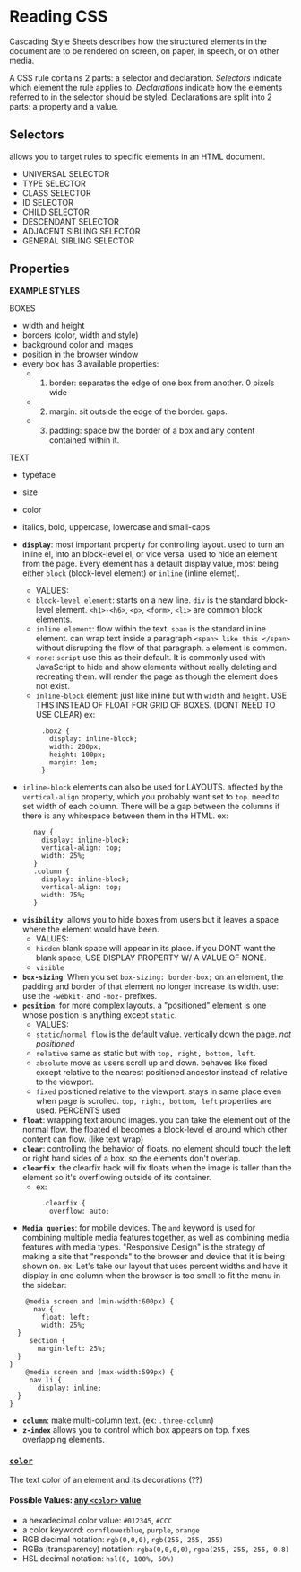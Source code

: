 # Reading CSS 
Cascading Style Sheets describes how the structured elements in the document are to be rendered on screen, on paper, in speech, or on other media.

A CSS rule contains 2 parts: a selector and declaration.
*Selectors* indicate which element the rule applies to. *Declarations* indicate how the elements referred to in the selector should be styled. Declarations are split into 2 parts: a property and a value.

## Selectors
allows you to target rules to specific elements in an HTML document.
- UNIVERSAL SELECTOR
- TYPE SELECTOR
- CLASS SELECTOR
- ID SELECTOR
- CHILD SELECTOR
- DESCENDANT SELECTOR
- ADJACENT SIBLING SELECTOR
- GENERAL SIBLING SELECTOR

## Properties

**EXAMPLE STYLES**

BOXES
- width and height
- borders (color, width and style)
- background color and images
- position in the browser window
- every box has 3 available properties:
  - 1. border: separates the edge of one box from another. 0 pixels wide
  - 2. margin: sit outside the edge of the border. gaps.
  - 3. padding: space bw the border of a box and any content contained within it.

TEXT
- typeface
- size
- color
- italics, bold, uppercase, lowercase and small-caps


- **`display`**: most important property for controlling layout. used to turn an inline el, into an block-level el, or vice versa. used to hide an element from the page. Every element has a default display value, most being either `block` (block-level element) or `inline` (inline elemet).
  - VALUES:
  - `block-level element`: starts on a new line. `div` is the standard block-level element. `<h1>-<h6>`, `<p>`, `<form>`, `<li>` are common block elements.
  - `inline element`: flow within the text. `span` is the standard inline element. can wrap text inside a paragraph `<span> like this </span>` without disrupting the flow of that paragraph. `a` element is common.
  - `none`: `script` use this as their default. It is commonly used with JavaScript to hide and show elements without really deleting and recreating them. will render the page as though the element does not exist.
  - `inline-block` element: just like inline but with `width` and `height`. USE THIS INSTEAD OF FLOAT FOR GRID OF BOXES. (DONT NEED TO USE CLEAR) ex:
```
        .box2 {
          display: inline-block;
          width: 200px;
          height: 100px;
          margin: 1em;
        }
```
  - `inline-block` elements can also be used for LAYOUTS. affected by the `vertical-align` property, which you probably want set to `top`. need to set width of each column. There will be a gap between the columns if there is any whitespace between them in the HTML. ex:
      
```
      nav {
        display: inline-block;
        vertical-align: top;
        width: 25%;
      }
      .column {
        display: inline-block;
        vertical-align: top;
        width: 75%;
      }
```
- **`visibility`**: allows you to hide boxes from users but it leaves a space where the element would have been.
  - VALUES:
  - `hidden` blank space will appear in its place. if you DONT want the blank space, USE DISPLAY PROPERTY W/ A VALUE OF NONE.
  - `visible`
- **`box-sizing`**: When you set `box-sizing: border-box;` on an element, the padding and border of that element no longer increase its width. use: use the `-webkit-` and `-moz-` prefixes.
- **`position`**: for more complex layouts. a "positioned" element is one whose position is anything except `static`.
  - VALUES:
  - `static`/`normal flow` is the default value. vertically down the page. *not positioned*
  - `relative` same as static but with `top, right, bottom, left`.
  - `absolute` move as users scroll up and down. behaves like fixed except relative to the nearest positioned ancestor instead of relative to the viewport.
  - `fixed` positioned relative to the viewport. stays in same place even when page is scrolled. `top, right, bottom, left` properties are used. PERCENTS used
- **`float`**: wrapping text around images. you can take the element out of the normal flow. the floated el becomes a block-level el around which other content can flow. (like text wrap)
- **`clear`**: controlling the behavior of floats. no element should touch the left or right hand sides of a box. so the elements don't overlap.
- **`clearfix`**: the clearfix hack will fix floats when the image is taller than the element so it's overflowing outside of its container.
  - ex: 
```
        .clearfix {
          overflow: auto;
```
- **`Media queries`**: for mobile devices. The `and` keyword is used for combining multiple media features together, as well as combining media features with media types. "Responsive Design" is the strategy of making a site that "responds" to the browser and device that it is being shown on. ex: Let's take our layout that uses percent widths and have it display in one column when the browser is too small to fit the menu in the sidebar:
```
    @media screen and (min-width:600px) {
      nav {
        float: left;
        width: 25%;
  }
     section {
       margin-left: 25%;
  }
}
    @media screen and (max-width:599px) {
     nav li {
       display: inline;
  }
}
```
- **`column`**: make multi-column text. (ex: `.three-column`)
- **`z-index`** allows you to control which box appears on top. fixes overlapping elements.

### [`color`](https://developer.mozilla.org/en-US/docs/Web/CSS/color) 

The text color of an element and its decorations (??)

#### Possible Values: [any `<color>` value](https://developer.mozilla.org/en-US/docs/Web/CSS/color_value)

* a hexadecimal color value: `#012345`, `#CCC`
* a color keyword: `cornflowerblue`, `purple`, `orange`
* RGB decimal notation: `rgb(0,0,0)`, `rgb(255, 255, 255)`
* RGBa (transparency) notation: `rgba(0,0,0,0)`, `rgba(255, 255, 255, 0.8)`
* HSL decimal notation: `hsl(0, 100%, 50%)`
